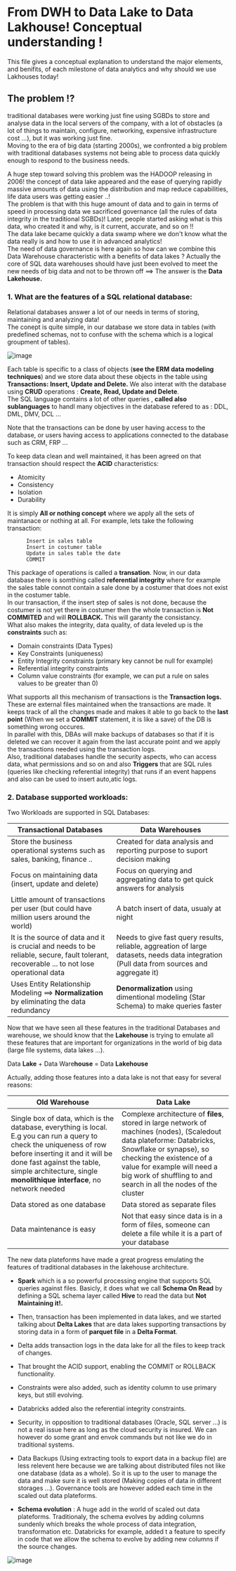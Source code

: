 # From DWH to Data Lake to Data Lakhouse! Conceptual understanding !

This file gives a conceptual explanation to understand the major elements, and benifits, of each milestone of data analytics and why should we use Lakhouses today!

## The problem !?

traditional databases were working just fine using SGBDs to store and analyse data in the local servers of the company, with a lot of obstacles (a lot of things to maintain, configure, networking, expensive infrastructure cost ...), but it was working just fine.  
Moving to the era of big data (starting 2000s), we confronted a big problem with traditional databases systems not being able to process data quickly enough to respond to the business needs.  

A huge step toward solving this problem was the HADOOP releasing in 2006! the concept of data lake appeared and the ease of querying rapidly massive amounts of data using the distribution and map reduce capabilities, life data users was getting easier ..!  
The problem is that with this huge amount of data and to gain in terms of speed in processing data we sacrificed governance (all the rules of data integrity in the traditional SGBDs)! Later, people started asking what is this data, who created it and why, is it current, accurate, and so on !!  
The data lake became quickly a data swamp where we don't know what the data really is and how to use it in advanced analytics!  
The need of data governance is here again so how can we combine this Data Warehouse characteristic with a benefits of data lakes ? Actually the core of SQL data warehouses should have just been evolved to meet the new needs of big data and not to be thrown off ==> The answer is the **Data Lakehouse.**  

### 1. What are the features of a SQL relational database:  

Relational databases answer a lot of our needs in terms of storing, maintaining and analyzing data!  
The conept is quite simple, in our database we store data in tables (with predefined schemas, not to confuse with the schema which is a logical groupment of tables).  

![image](https://github.com/ZACKHADD/Data_Codes_Steps/assets/59281379/1181d918-974b-4609-9f2b-f1ba43832389)  

Each table is specific to a class of objects (**see the ERM data modeling techniques**) and we store data about these objects in the table using **Transactions: Insert, Update and Delete.** We also interat with the database using **CRUD** operations : **Create, Read, Update and Delete**.  
The SQL language contains a lot of other queries , **called also sublanguages** to handl many objectives in the database refered to as : DDL, DML, DMV, DCL ...  

Note that the transactions can be done by user having access to the database, or users having access to applications connected to the database such as CRM, FRP ...  

To keep data clean and well maintained, it has been agreed on that transaction should respect the **ACID** characteristics:  
- Atomicity
- Consistency
- Isolation
- Durability

It is simply **All or nothing concept** where we apply all the sets of maintanace or nothing at all. For example, lets take the following transaction:  

```
      Insert in sales table
      Insert in costumer table
      Update in sales table the date
      COMMIT
```
This package of operations is called a **transation**. Now, in our data database there is somthing called **referential integrity** where for example the sales table connot contain a sale done by a costumer that does not exist in the costumer table.  
In our transaction, if the insert step of sales is not done, because the costumer is not yet there in costumer then the whole transaction is **Not COMMITED** and will **ROLLBACK.** This will garanty the consistancy.  
What also makes the integrity, data quality, of data leveled up is the **constraints** such as:  
- Domain constraints (Data Types)
- Key Constraints (uniqueness)
- Entity Integrity constraints (primary key cannot be null for example)
- Referential integrity constraints
- Column value constraints (for example, we can put a rule on sales values to be greater than 0)

What supports all this mechanism of transactions is the **Transaction logs.** These are external files maintained when the transactions are made. It keeps track of all the changes made and makes it able to go back to the **last point** (When we set a **COMMIT** statement, it is like a save) of the DB is something wrong occures.  
In parallel with this, DBAs will make backups of databases so that if it is deleted we can recover it again from the last accurate point and we apply the transactions needed using the transaction logs.  
Also, traditional databases handle the security aspects, who can access data, what permissions and so on and also **Triggers** that are SQL rules (queries like checking referential integrity) that runs if an event happens and also can be used to insert auto,atic logs.  

### 2. Database supported workloads:

Two Workloads are supported in SQL Databases:  

| Transactional Databases | Data Warehouses |
| --- | --- |
|Store the business operational systems such as sales, banking, finance ..| Created for data analysis and reporting purpose to suport decision making| 
|Focus on maintaining data (insert, update and delete)|Focus on querying and aggregating data to get quick answers for analysis|
|Little amount of transactions per user (but could have million users around the world)|A batch insert of data, usualy at night|
|It is the source of data and it is crucial and needs to be reliable, secure, fault tolerant, recoverable ... to not lose operational data|Needs to give fast query results, reliable, aggreation of large datasets, needs data integration (Pull data from sources and aggregate it)|
|Uses Entity Relationship Modeling ==> **Normalization** by eliminating the data redundancy|**Denormalization** using dimentional modeling (Star Schema) to make queries faster|

Now that we have seen all these features in the traditional Databases and warehouse, we should know that the **Lakehouse** is trying to emulate all these features that are important for organizations in the world of big data (large file systems, data lakes ...).  

Data **Lake** + Data Ware**house** = Data **Lakehouse**  

Actually, adding those features into a data lake is not that easy for several reasons: 

|Old Warehouse|Data Lake|
|---|---|
|Single box of data, which is the database, everything is local. E.g you can run a query to check the uniqueness of row before inserting it and it will be done fast against the table, simple architecture, single **monolithique interface**, no network needed|Complexe architecture of **files**, stored in large network of machines (nodes), (Scaledout data plateforme: Databricks, Snowflake or synapse), so checking the existence of a value for example will need a big work of shuffling to and search in all the nodes of the cluster|
|Data stored as one database|Data stored as separate files|
|Data maintenance is easy|Not that easy since data is in a form of files, someone can delete a file while it is a part of your database|

The new data plateforms have made a great progress emulating the features of traditional databases in the lakehouse architecture.  

- **Spark** which is a so powerful processing engine that supports SQL queries against files. Basicly, it does what we call **Schema On Read** by defining a SQL schema layer called **Hive** to read the data but **Not Maintaining it!.**  

- Then, transaction has been implemented in data lakes, and we started talking about **Delta Lakes** that are data lakes supporting transactions by storing data in a form of **parquet file** in a **Delta Format**.
- Delta adds transaction logs in the data lake for all the files to keep track of changes.
- That brought the ACID support, enabling the COMMIT or ROLLBACK functionality.
- Constraints were also added, such as identity column to use primary keys, but still evolving.
- Databricks added also the referential integrity constraints.
- Security, in opposition to traditional databases (Oracle, SQL server ...) is not a real issue here as long as the cloud security is insured. We can however do some grant and envok commands but not like we do in traditional systems.
- Data Backups (Using extracting tools to export data in a backup file) are less relevent here because we are talking about distributed files not like one database (data as a whole). So it is up to the user to manage the data and make sure it is well stored (Making copies of data in different storages ...). Governance tools are however added each time in the scaled out data plateforms.
- **Schema evolution** : A huge add in the world of scaled out data plateforms. Traditionaly, the schema evolves by adding columns sundenly which breaks the whole process of data integration, transformation etc. Databricks for example, added t a feature to specify in code that we allow the schema to evolve by adding new columns if the source changes.

![image](https://github.com/ZACKHADD/Data_Codes_Steps/assets/59281379/43a0ebea-ea3e-4c54-b261-0f49dea5ee84)


